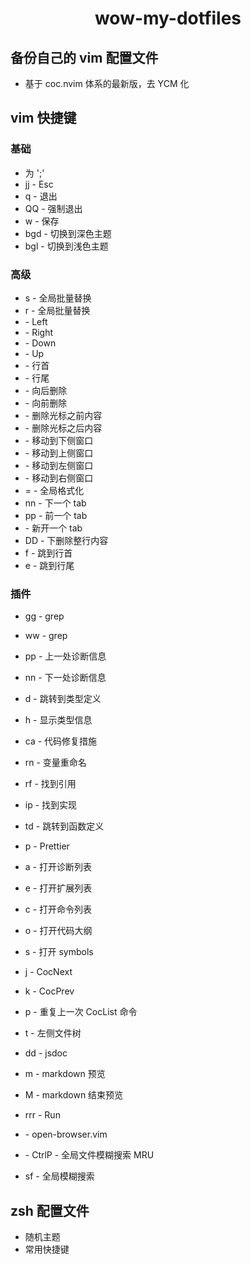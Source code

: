 <h1 align="center">wow-my-dotfiles</h1>

## 备份自己的 vim 配置文件  
- 基于 coc.nvim 体系的最新版，去 YCM 化

## vim 快捷键

### 基础
- <leader> 为 ';'
- jj - Esc
- <leader>q - 退出
- QQ - 强制退出
- <leader>w - 保存
- <leader>bgd - 切换到深色主题
- <leader>bgl - 切换到浅色主题

### 高级
- <leader>s - 全局批量替换
- <leader>r - 全局批量替换
- <C-b> - Left
- <C-f> - Right
- <C-n> - Down
- <C-p> - Up
- <C-a> - 行首
- <C-e> - 行尾
- <C-d> - 向后删除
- <C-h> - 向前删除
- <C-u> - 删除光标之前内容
- <C-w> - 删除光标之后内容
- <C-j> - 移动到下侧窗口
- <C-k> - 移动到上侧窗口
- <C-h> - 移动到左侧窗口
- <C-l> - 移动到右侧窗口
- = - 全局格式化
- nn - 下一个 tab
- pp - 前一个 tab
- <C-t> - 新开一个 tab
- DD - 下删除整行内容
- f - 跳到行首
- e - 跳到行尾

### 插件
- <leader>gg - grep
- <leader>ww - grep
- <leader>pp - 上一处诊断信息
- <leader>nn - 下一处诊断信息
- <leader>d - 跳转到类型定义
- <leader>h - 显示类型信息
- <leader>ca - 代码修复措施
- <leader>rn - 变量重命名
- <leader>rf - 找到引用
- <leader>ip - 找到实现
- <leader>td - 跳转到函数定义
- <leader>p - Prettier
- <space>a - 打开诊断列表
- <space>e - 打开扩展列表
- <space>c - 打开命令列表
- <space>o - 打开代码大纲
- <space>s - 打开 symbols
- <space>j - CocNext
- <space>k - CocPrev
- <space>p - 重复上一次 CocList 命令

- <leader>t - 左侧文件树
- <leader>dd - jsdoc
- <leader>m - markdown 预览
- <leader>M - markdown 结束预览
- <leader>rrr - Run
- <C-g> - open-browser.vim
- <C-p> - CtrlP - 全局文件模糊搜索 MRU
- <leader>sf - 全局模糊搜索

## zsh 配置文件
- 随机主题   
- 常用快捷键  
